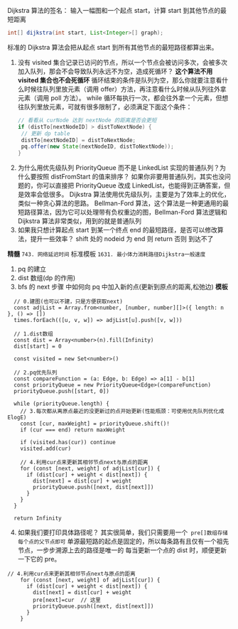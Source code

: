 Dijkstra 算法的签名：
输入一幅图和一个起点 start，计算 start 到其他节点的最短距离

```JAVA
int[] dijkstra(int start, List<Integer>[] graph);
```

标准的 Dijkstra 算法会把从起点 start 到所有其他节点的最短路径都算出来。

1. 没有 visited 集合记录已访问的节点，所以一个节点会被访问多次，会被多次加入队列，那会不会导致队列永远不为空，造成死循环？
   **这个算法不用 visited 集合也不会死循环**
   循环结束的条件是队列为空，那么你就要注意看什么时候往队列里放元素（调用 offer）方法，再注意看什么时候从队列往外拿元素（调用 poll 方法）。
   while 循环每执行一次，都会往外拿一个元素，但想往队列里放元素，可就有很多限制了，必须满足下面这个条件：
   ```JAVA
   // 看看从 curNode 达到 nextNode 的距离是否会更短
   if (distTo[nextNodeID] > distToNextNode) {
    // 更新 dp table
    distTo[nextNodeID] = distToNextNode;
    pq.offer(new State(nextNodeID, distToNextNode));
   }
   ```
2. 为什么用优先级队列 PriorityQueue 而不是 LinkedList 实现的普通队列？为什么要按照 distFromStart 的值来排序？
   如果你非要用普通队列，其实也没问题的，你可以直接把 PriorityQueue 改成 LinkedList，也能得到正确答案，但是效率会低很多。
   Dijkstra 算法使用优先级队列，主要是为了效率上的优化，类似一种贪心算法的思路。
   Bellman-Ford 算法，这个算法是一种更通用的最短路径算法，因为它可以处理带有负权重边的图，Bellman-Ford 算法逻辑和 Dijkstra 算法非常类似，用到的就是普通队列
3. 如果我只想计算起点 start 到某一个终点 end 的最短路径，是否可以修改算法，提升一些效率？
   shift 处的 nodeid 为 end 则 return
   否则 到达不了

**精髓**
`743. 网络延迟时间` 标准模板
`1631. 最小体力消耗路径Dijkstra一般速度`

1. pq 的建立
2. dist 数组(dp 的作用)
3. bfs 的 next 步骤 中如何向 pq 中加入新的点(更新到原点的距离,松弛边)
   **模板**

```JS
  // 0.建图(也可以不建，只是方便获取next)
  const adjList = Array.from<number, [number, number][]>({ length: n  }, () => [])
  times.forEach(([u, v, w]) => adjList[u].push([v, w]))

  // 1.dist数组
  const dist = Array<number>(n).fill(Infinity)
  dist[start] = 0

  const visited = new Set<number>()

  // 2.pq优先队列
  const compareFunction = (a: Edge, b: Edge) => a[1] - b[1]
  const priorityQueue = new PriorityQueue<Edge>(compareFunction)
  priorityQueue.push([start, 0])

  while (priorityQueue.length) {
    // 3.每次都从离原点最近的没更新过的点开始更新(性能瓶颈：可使用优先队列优化成ElogE)
    const [cur, maxWeight] = priorityQueue.shift()!
    if (cur === end) return maxWeight

    if (visited.has(cur)) continue
    visited.add(cur)

    // 4.利用cur点来更新其相邻节点next与原点的距离
    for (const [next, weight] of adjList[cur]) {
      if (dist[cur] + weight < dist[next]) {
        dist[next] = dist[cur] + weight
        priorityQueue.push([next, dist[next]])
      }
    }
  }

  return Infinity

```

4. 如果我们要打印具体路径呢？
   其实很简单，我们只需要用一个` pre[]数组存储每个点的父节点即可`
   单源最短路的起点是固定的，所以每条路有且仅有一个祖先节点，一步步溯源上去的路径是唯一的
   每当更新一个点的 dist 时，顺便更新一下它的 pre。

```JS
// 4.利用cur点来更新其相邻节点next与原点的距离
    for (const [next, weight] of adjList[cur]) {
      if (dist[cur] + weight < dist[next]) {
        dist[next] = dist[cur] + weight
        pre[next]=cur  // 这里
        priorityQueue.push([next, dist[next]])
      }
    }
```
